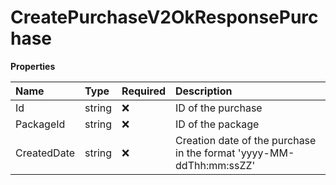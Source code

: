 # CreatePurchaseV2OkResponsePurchase

**Properties**

| Name        | Type   | Required | Description                                                         |
| :---------- | :----- | :------- | :------------------------------------------------------------------ |
| Id          | string | ❌       | ID of the purchase                                                  |
| PackageId   | string | ❌       | ID of the package                                                   |
| CreatedDate | string | ❌       | Creation date of the purchase in the format 'yyyy-MM-ddThh:mm:ssZZ' |
